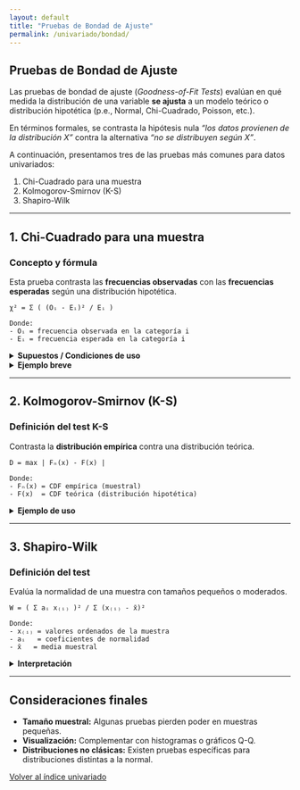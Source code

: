 ```yaml
---
layout: default
title: "Pruebas de Bondad de Ajuste"
permalink: /univariado/bondad/
---
```


<section class="contenido">
  <h2>Pruebas de Bondad de Ajuste</h2>
  <p>
    Las pruebas de bondad de ajuste (<em>Goodness-of-Fit Tests</em>) evalúan 
    en qué medida la distribución de una variable <strong>se ajusta</strong> 
    a un modelo teórico o distribución hipotética (p.e., Normal, Chi-Cuadrado, Poisson, etc.).
  </p>
  <p>
    En términos formales, se contrasta la hipótesis nula <em>“los datos 
    provienen de la distribución X”</em> contra la alternativa <em>“no se distribuyen según X”</em>. 
  </p>
  <p>
    A continuación, presentamos tres de las pruebas más comunes para datos univariados:
  </p>
  <ol>
    <li>Chi-Cuadrado para una muestra</li>
    <li>Kolmogorov-Smirnov (K-S)</li>
    <li>Shapiro-Wilk</li>
  </ol>
</section>

---

## 1. Chi-Cuadrado para una muestra

<section class="contenido">
  <h3>Concepto y fórmula</h3>
  <p>
    Esta prueba contrasta las <strong>frecuencias observadas</strong> con las 
    <strong>frecuencias esperadas</strong> según una distribución hipotética.
  </p>

  <pre><code>χ² = Σ ( (Oᵢ - Eᵢ)² / Eᵢ )

Donde:
- Oᵢ = frecuencia observada en la categoría i
- Eᵢ = frecuencia esperada en la categoría i
</code></pre>

  <details>
    <summary><strong>Supuestos / Condiciones de uso</strong></summary>
    <ul>
      <li>Frecuencias esperadas ≥ 5 por categoría.</li>
      <li>Cada observación debe entrar en una sola categoría.</li>
      <li>Las observaciones deben ser independientes.</li>
    </ul>
  </details>

  <details>
    <summary><strong>Ejemplo breve</strong></summary>
    <p>
      Se encuestó a 100 personas sobre su canal de comunicación preferido
      (Email, WhatsApp, Teléfono), con expectativas de 50%, 30%, y 20%. Se observaron
      45, 40 y 15 respuestas, respectivamente. 
    </p>

  <pre><code>χ² = ((45-50)²/50) + ((40-30)²/30) + ((15-20)²/20)</code></pre>
  </details>
</section>

---

## 2. Kolmogorov-Smirnov (K-S)

<section class="contenido">
  <h3>Definición del test K-S</h3>
  <p>
    Contrasta la <strong>distribución empírica</strong> contra una distribución teórica.
  </p>

  <pre><code>D = max | Fₙ(x) - F(x) |

Donde:
- Fₙ(x) = CDF empírica (muestral)
- F(x)  = CDF teórica (distribución hipotética)
</code></pre>

  <details>
    <summary><strong>Ejemplo de uso</strong></summary>
    <p>
      Se miden niveles de autoestima (escala 0-100) en 50 personas y se contrasta 
      con una distribución normal. Si el valor D es mayor al crítico, se rechaza la normalidad.
    </p>
  </details>
</section>

---

## 3. Shapiro-Wilk

<section class="contenido">
  <h3>Definición del test</h3>
  <p>
    Evalúa la normalidad de una muestra con tamaños pequeños o moderados.
  </p>

  <pre><code>W = ( Σ aᵢ x₍ᵢ₎ )² / Σ (x₍ᵢ₎ - x̄)²

Donde:
- x₍ᵢ₎ = valores ordenados de la muestra
- aᵢ   = coeficientes de normalidad
- x̄   = media muestral
</code></pre>

  <details>
    <summary><strong>Interpretación</strong></summary>
    <p>
      Si p-valor &lt; 0.05, la muestra <strong>no</strong> sigue una distribución normal.
    </p>
  </details>
</section>

---

## Consideraciones finales

<section class="contenido">
  <ul>
    <li><strong>Tamaño muestral:</strong> Algunas pruebas pierden poder en muestras pequeñas.</li>
    <li><strong>Visualización:</strong> Complementar con histogramas o gráficos Q-Q.</li>
    <li><strong>Distribuciones no clásicas:</strong> Existen pruebas específicas para distribuciones distintas a la normal.</li>
  </ul>
</section>

<section class="contenido">
  <p>
    <a href="{{ '/univariado/' | relative_url }}" class="btn-secundario">
      Volver al índice univariado
    </a>
  </p>
</section>
